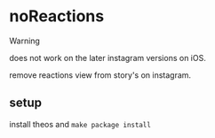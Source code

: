 # noReactions

> [!WARNING]  
> does not work on the later instagram versions on iOS.

remove reactions view from story's on instagram.
## setup
install theos and ```make package install```


